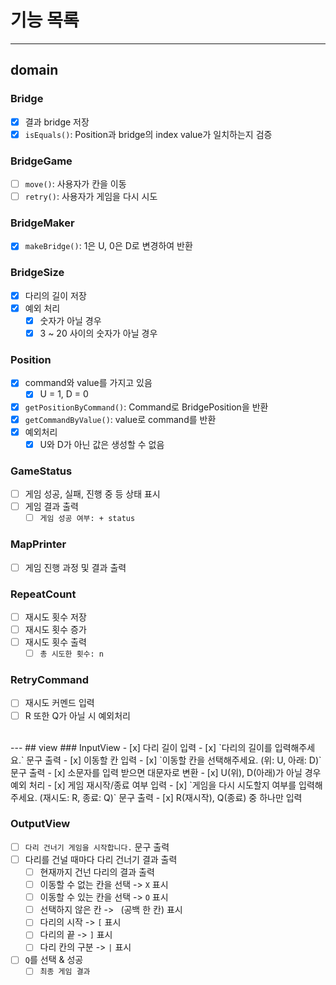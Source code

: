 # 기능 목록

---

## domain

### Bridge
- [X] 결과 bridge 저장
- [X] `isEquals()`: Position과 bridge의 index value가 일치하는지 검증

### BridgeGame
- [ ] `move()`: 사용자가 칸을 이동
- [ ] `retry()`: 사용자가 게임을 다시 시도

### BridgeMaker
- [x] `makeBridge()`: 1은 U, 0은 D로 변경하여 반환

### BridgeSize
- [x] 다리의 길이 저장
- [x] 예외 처리
  - [x] 숫자가 아닐 경우
  - [x] 3 ~ 20 사이의 숫자가 아닐 경우

### Position
- [x] command와 value를 가지고 있음
  - [x] U = 1, D = 0
- [x] `getPositionByCommand()`: Command로 BridgePosition을 반환
- [x] `getCommandByValue()`: value로 command를 반환
- [x] 예외처리
  - [x] U와 D가 아닌 값은 생성할 수 없음

### GameStatus
- [ ] 게임 성공, 실패, 진행 중 등 상태 표시
- [ ] 게임 결과 출력
  - [ ] `게임 성공 여부: + status` 

### MapPrinter
- [ ] 게임 진행 과정 및 결과 출력

### RepeatCount
- [ ] 재시도 횟수 저장
- [ ] 재시도 횟수 증가
- [ ] 재시도 횟수 출력
  - [ ] `총 시도한 횟수: n`

### RetryCommand
- [ ] 재시도 커멘드 입력
- [ ] R 또한 Q가 아닐 시 예외처리
<br>
---
## view
### InputView
- [x] 다리 길이 입력
  - [x] `다리의 길이를 입력해주세요.` 문구 출력
- [x] 이동할 칸 입력
  - [x] `이동할 칸을 선택해주세요. (위: U, 아래: D)` 문구 출력
  - [x] 소문자를 입력 받으면 대문자로 변환
  - [x] U(위), D(아래)가 아닐 경우 예외 처리
- [x] 게임 재시작/종료 여부 입력
  - [x] `게임을 다시 시도할지 여부를 입력해주세요. (재시도: R, 종료: Q)` 문구 출력
  - [x] R(재시작), Q(종료) 중 하나만 입력
  
### OutputView
- [ ] `다리 건너기 게임을 시작합니다.` 문구 출력
- [ ] 다리를 건널 때마다 다리 건너기 결과 출력
  - [ ] 현재까지 건넌 다리의 결과 출력
  - [ ] 이동할 수 없는 칸을 선택 -> `X` 표시
  - [ ] 이동할 수 있는 칸을 선택 -> `O` 표시
  - [ ] 선택하지 않은 칸 -> ` `(공백 한 칸) 표시
  - [ ] 다리의 시작 -> `[` 표시
  - [ ] 다리의 끝 -> `]` 표시
  - [ ] 다리 칸의 구분 -> `|` 표시
- [ ] `Q`를 선택 & 성공
  - [ ] `최종 게임 결과`